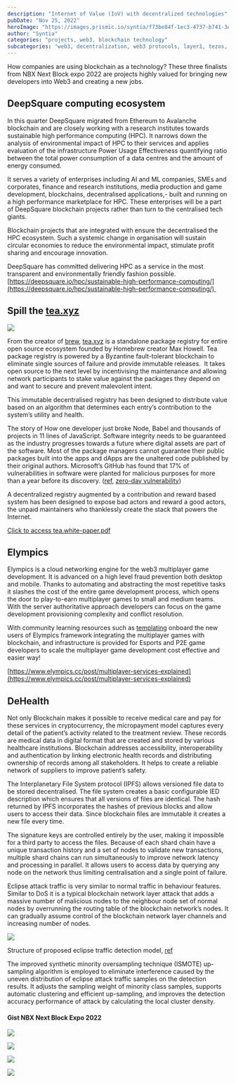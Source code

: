 ```yaml
---
description: "Internet of Value (IoV) with decentralized technologies"
pubDate: "Nov 25, 2022"
heroImage: "https://images.prismic.io/syntia/f73be84f-1ec3-4737-b741-3eb1670ad198_1451813.fig_.002.png?auto=compress,format"
author: "Syntia"
categories: "projects, web3, blockchain technology"
subcategories: "web3, decentralization, web3 protocols, layer1, tezos, solana, avalanche, ethereum, threshold signature, layer2 scaling, blockchain scaling, startups"
---
```

  
How companies are using blockchain as a technology? These three finalists from NBX Next Block expo 2022 are projects highly valued for bringing new developers into Web3 and creating a new jobs.

## **DeepSquare computing ecosystem**

In this quarter DeepSquare migrated from Ethereum to Avalanche blockchain and are closely working with a research institutes towards sustainable high performance computing (HPC). It narrows down the analysis of environmental impact of HPC to their services and applies evaluation of the infrastructure Power Usage Effectiveness quantifying ratio between the total power consumption of a data centres and the amount of energy consumed.

It serves a variety of enterprises including AI and ML companies, SMEs and corporates, finance and research institutions, media production and game development, blockchains, decentralised applications,- built and running on a high performance marketplace for HPC. These enterprises will be a part of DeepSquare blockchain projects rather than turn to the centralised tech giants.

Blockchain projects that are integrated with ensure the decentralised the HPC ecosystem. Such a systemic change in organisation will sustain circular economies to reduce the environmental impact, stimulate profit sharing and encourage innovation.

DeepSquare has committed delivering HPC as a service in the most transparent and environmentally friendly fashion possible.  
[https://deepsquare.io/hpc/sustainable-high-performance-computing/](https://deepsquare.io/hpc/sustainable-high-performance-computing/) 

## **Spill the** [tea.xyz](//tea.xyz)

![](https://images.prismic.io/syntia/264576d0-e811-4d7a-a981-c4b3e433cc89_0_ttqemzpukyxk8mgo.png?auto=compress,format)

From the creator of [brew](https://brew.sh/), [tea.xyz](//tea.xyz) is a standalone package registry for entire open source ecosystem founded by Homebrew creator Max Howell. Tea package registry is powered by a Byzantine fault-tolerant blockchain to eliminate single sources of failure and provide immutable releases.  It takes open source to the next level by incentivising the maintenance and allowing network participants to stake value against the packages they depend on and want to secure and prevent malevolent intent.

This immutable decentralised registry has been designed to distribute value based on an algorithm that determines each entry’s contribution to the system’s utility and health.

The story of How one developer just broke Node, Babel and thousands of projects in 11 lines of JavaScript. Software integrity needs to be guaranteed as the industry progresses towards a future where digital assets are part of the software. Most of the package managers cannot guarantee their public packages built into the apps and dApps are the unaltered code published by their original authors. Microsoft’s GitHub has found that 17% of vulnerabilities in software were planted for malicious purposes for more than a year before its discovery. ([ref](https://www.zdnet.com/article/open-source-software-how-many-bugs-are-hidden-there-on-purpose/), [zero-day vulnerability](https://threatpost.com/backdoor-found-in-utility-for-linux/147581/))

A decentralized registry augmented by a contribution and reward based system has been designed to expose bad actors and reward a good actors, the unpaid maintainers who thanklessly create the stack that powers the Internet. 

[Click to access tea.white-paper.pdf](https://tea.xyz/tea.white-paper.pdf)

## **Elympics**

Elympics is a cloud networking engine for the web3 multiplayer game development. It is advanced on a high level fraud prevention both desktop and mobile. Thanks to automating and abstracting the most repetitive tasks it slashes the cost of the entire game development process, which opens the door to play-to-earn multiplayer games to small and medium teams. With the server authoritative approach developers can focus on the game development provisioning complexity and conflict resolution.

With community learning resources such as [templating](https://github.com/Elympics/Elympics-Shooter#elympics-shooter-template) onboard the new users of Elympics framework integrating the multiplayer games with blockchain, and infrastructure is provided for Esports and P2E game developers to scale the multiplayer game development cost effective and easier way!

[https://www.elympics.cc/post/multiplayer-services-explained](https://www.elympics.cc/post/multiplayer-services-explained)

## **DeHealth**

Not only Blockchain makes it possible to receive medical care and pay for these services in cryptocurrency, the micropayment model captures every detail of the patient’s activity related to the treatment review. These records are medical data in digital format that are created and stored by various healthcare institutions. Blockchain addresses accessibility, interoperability and authentication by linking electronic health records and distributing ownership of records among all stakeholders. It helps to create a reliable network of suppliers to improve patient’s safety. 

The Interplanetary File System protocol (IPFS) allows versioned file data to be stored decentralised. The file system creates a basic configurable IED description which ensures that all versions of files are identical. The hash returned by IPFS incorporates the hashes of previous blocks and allow users to access their data. Since blockchain files are immutable it creates a new file every time.

The signature keys are controlled entirely by the user, making it impossible for a third party to access the files. Because of each shard chain have a unique transaction history and a set of nodes to validate new transactions, multiple shard chains can run simultaneously to improve network latency and processing in parallel. It allows users to access data by querying any node on the network thus limiting centralisation and a single point of failure.

Eclipse attack traffic is very similar to normal traffic in behaviour features. Similar to DoS it is a typical blockchain network layer attack that adds a massive number of malicious nodes to the neighbour node set of normal nodes by overrunning the routing table of the blockchain network’s nodes. It can gradually assume control of the blockchain network layer channels and increasing number of nodes.

![](https://images.prismic.io/syntia/f73be84f-1ec3-4737-b741-3eb1670ad198_1451813.fig_.002.png?auto=compress,format)

Structure of proposed eclipse traffic detection model, [ref](https://www.hindawi.com/journals/wcmc/2022/1451813/)

The improved synthetic minority oversampling technique (ISMOTE) up-sampling algorithm is employed to eliminate interference caused by the uneven distribution of eclipse attack traffic samples on the detection results. It adjusts the sampling weight of minority class samples, supports automatic clustering and efficient up-sampling, and improves the detection accuracy performance of attack by calculating the local cluster density.

#### **Gist NBX Next Block Expo 2022**

![](https://images.prismic.io/syntia/55273aa8-d9fc-4743-9a74-7615fdf211f9_img_20221124_111402.jpg?auto=compress,format)

![](https://images.prismic.io/syntia/c0b84403-7c8e-4f52-89b4-68ae3abfe8bf_img_20221124_112121.jpg?auto=compress,format)

![](https://images.prismic.io/syntia/52a00864-20f3-4cfd-8852-1f484433a6c4_img_20221124_110815.jpg?auto=compress,format)

![](https://images.prismic.io/syntia/65266288-0f15-4922-bed3-fa6f56056c02_img_20221124_162941.jpg?auto=compress,format)